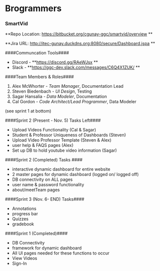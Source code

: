# Brogrammers #

### SmartVid ###

**Repo Location: https://bitbucket.org/cgunay-ggc/smartvid/overview **

**Jira URL: http://itec-gunay.duckdns.org:8080/secure/Dashboard.jspa **

####Communcation Tools####

+ Discord - **https://discord.gg/RAeWJsx **
+ Slack - 	**https://ggc-dev.slack.com/messages/C6Q4X1ZUK/ **

####Team Members & Roles####
1. Alex McWhorter - _Team Manager_, Documentation Lead
2. Steven Biedenbach - _UI Design_, Testing
3. Sagar Hansalia - _Data Modeler_, Documentation
4. Cal Gordon - _Code Architect/Lead Programmer_, Data Modeler

(see sprint 1 at bottom)


####Sprint 2 (Present - Nov. 5) Tasks Left####

+ Upload Videos Functionality (Cal & Sagar)
+ Student & Professor Uniqueness of Dashboards (Steven)
+ Upload Video Professor Template (Steven & Alex)
+ user help & FAQS pages (Alex)
+ Set up DB to hold youtube video information (Sagar)


####Sprint 2 (Completed) Tasks ####
+ interactive dynamic dashboard for entire website
+ 2 master pages for dynamic dashboard (logged on/ logged off)
+ DB connectivity on ALL pages
+ user name & password functionality
+ about/meetTeam pages




####Sprint 3 (Nov. 6- END) Tasks####

+ Annotations
+ progress bar
+ Quizzes
+ gradebook




####Sprint 1 (Completed)####

+ DB Connectivity
+ framework for dynamic dashboard
+ All UI pages needed for these functions to occur
+ View Videos
+ Sign-In
